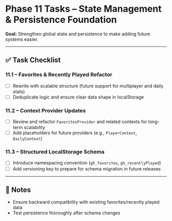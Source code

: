 # Phase 11 Tasks – State Management & Persistence Foundation

**Goal:** Strengthen global state and persistence to make adding future systems easier.

---

## ✅ Task Checklist

### **11.1 – Favorites & Recently Played Refactor**
- [ ] Rewrite with scalable structure (future support for multiplayer and daily stats)
- [ ] Deduplicate logic and ensure clear data shape in localStorage

### **11.2 – Context Provider Updates**
- [ ] Review and refactor `FavoritesProvider` and related contexts for long-term scalability
- [ ] Add placeholders for future providers (e.g., `PlayerContext`, `DailyContext`)

### **11.3 – Structured LocalStorage Schema**
- [ ] Introduce namespacing convention (`gh_favorites`, `gh_recentlyPlayed`)
- [ ] Add versioning key to prepare for schema migration in future releases

---

## 📝 Notes
- Ensure backward compatibility with existing favorites/recently played data
- Test persistence thoroughly after schema changes

